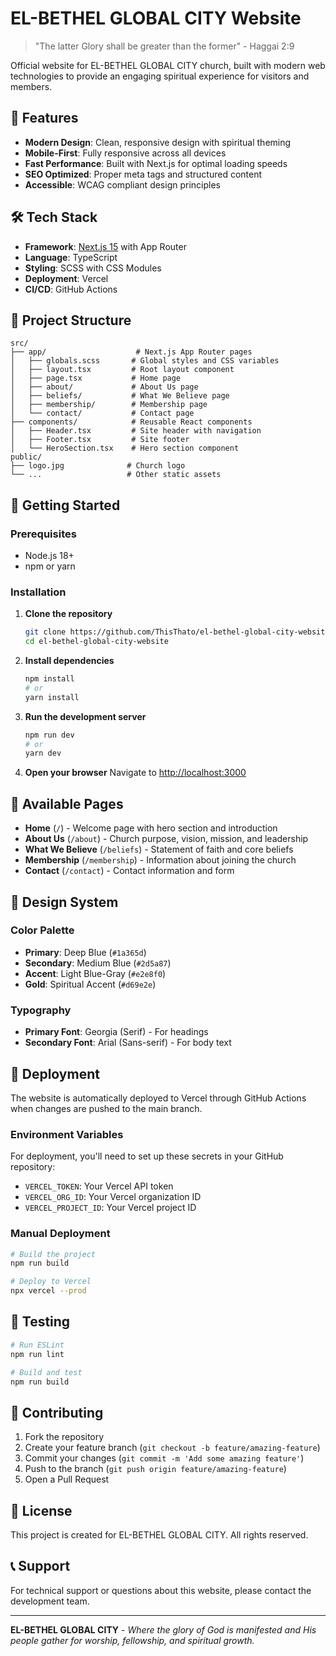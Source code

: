 # EL-BETHEL GLOBAL CITY Website

> "The latter Glory shall be greater than the former" - Haggai 2:9

Official website for EL-BETHEL GLOBAL CITY church, built with modern web technologies to provide an engaging spiritual experience for visitors and members.

## 🌟 Features

- **Modern Design**: Clean, responsive design with spiritual theming
- **Mobile-First**: Fully responsive across all devices
- **Fast Performance**: Built with Next.js for optimal loading speeds
- **SEO Optimized**: Proper meta tags and structured content
- **Accessible**: WCAG compliant design principles

## 🛠️ Tech Stack

- **Framework**: [Next.js 15](https://nextjs.org/) with App Router
- **Language**: TypeScript
- **Styling**: SCSS with CSS Modules
- **Deployment**: Vercel
- **CI/CD**: GitHub Actions

## 📁 Project Structure

```
src/
├── app/                    # Next.js App Router pages
│   ├── globals.scss       # Global styles and CSS variables
│   ├── layout.tsx         # Root layout component
│   ├── page.tsx           # Home page
│   ├── about/             # About Us page
│   ├── beliefs/           # What We Believe page
│   ├── membership/        # Membership page
│   └── contact/           # Contact page
├── components/            # Reusable React components
│   ├── Header.tsx         # Site header with navigation
│   ├── Footer.tsx         # Site footer
│   └── HeroSection.tsx    # Hero section component
public/
├── logo.jpg              # Church logo
└── ...                   # Other static assets
```

## 🚀 Getting Started

### Prerequisites

- Node.js 18+
- npm or yarn

### Installation

1. **Clone the repository**

   ```bash
   git clone https://github.com/ThisThato/el-bethel-global-city-website.git
   cd el-bethel-global-city-website
   ```

2. **Install dependencies**

   ```bash
   npm install
   # or
   yarn install
   ```

3. **Run the development server**

   ```bash
   npm run dev
   # or
   yarn dev
   ```

4. **Open your browser**
   Navigate to [http://localhost:3000](http://localhost:3000)

## 📄 Available Pages

- **Home** (`/`) - Welcome page with hero section and introduction
- **About Us** (`/about`) - Church purpose, vision, mission, and leadership
- **What We Believe** (`/beliefs`) - Statement of faith and core beliefs
- **Membership** (`/membership`) - Information about joining the church
- **Contact** (`/contact`) - Contact information and form

## 🎨 Design System

### Color Palette

- **Primary**: Deep Blue (`#1a365d`)
- **Secondary**: Medium Blue (`#2d5a87`)
- **Accent**: Light Blue-Gray (`#e2e8f0`)
- **Gold**: Spiritual Accent (`#d69e2e`)

### Typography

- **Primary Font**: Georgia (Serif) - For headings
- **Secondary Font**: Arial (Sans-serif) - For body text

## 🚀 Deployment

The website is automatically deployed to Vercel through GitHub Actions when changes are pushed to the main branch.

### Environment Variables

For deployment, you'll need to set up these secrets in your GitHub repository:

- `VERCEL_TOKEN`: Your Vercel API token
- `VERCEL_ORG_ID`: Your Vercel organization ID
- `VERCEL_PROJECT_ID`: Your Vercel project ID

### Manual Deployment

```bash
# Build the project
npm run build

# Deploy to Vercel
npx vercel --prod
```

## 🧪 Testing

```bash
# Run ESLint
npm run lint

# Build and test
npm run build
```

## 🤝 Contributing

1. Fork the repository
2. Create your feature branch (`git checkout -b feature/amazing-feature`)
3. Commit your changes (`git commit -m 'Add some amazing feature'`)
4. Push to the branch (`git push origin feature/amazing-feature`)
5. Open a Pull Request

## 📝 License

This project is created for EL-BETHEL GLOBAL CITY. All rights reserved.

## 📞 Support

For technical support or questions about this website, please contact the development team.

---

**EL-BETHEL GLOBAL CITY** - _Where the glory of God is manifested and His people gather for worship, fellowship, and spiritual growth._
